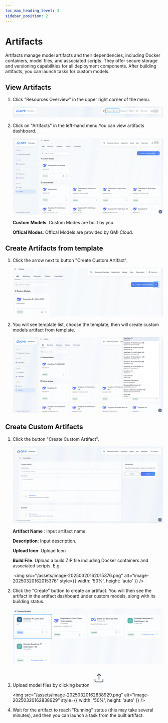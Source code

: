 ```yaml
---
toc_max_heading_level: 3
sidebar_position: 2
---
```

# Artifacts

Artifacts manage model artifacts and their dependencies, including Docker containers, model files, and associated scripts. They offer secure storage and versioning capabilities for all deployment components. After building artifacts, you can launch tasks for custom models.

## View Artifacts
1. Click "Resources Overview" in the upper right corner of the menu.

   ![image-20250320142338452](/assets/image-20250320142338452.png)

2. Click on "Artifacts" in the left-hand menu.You can view artifacts dashboard.

   ![image-20250320154058961](/assets/image-20250320154058961.png)

   **Custom Models**: Custom Modes are built by you.

   **Offical Modes**: Offical Models are provided by GMI Cloud.

## Create Artifacts from template

1. Click the arrow next to button "Create Custom Artifact".

   ![image-20250320154727392](/assets/image-20250320154727392.png)

2. You will see template list, choose the template, then will create custom models artifact from template.

   ![image-20250320155357774](/assets/image-20250320155357774.png)

## Create Custom Artifacts

1. Click the button "Create Custom Artifact".

   ![image-20250320155704401](/assets/image-20250320155704401.png)

   **Artifact Name** : Input artifact name.

   **Description**: Input description.

   **Upload Icon**: Upload Icon

   **Build File**: Upload a build ZIP file including Docker containers and associated scripts. E.g.

   ​                    <img src="/assets/image-20250320162015376.png" alt="image-20250320162015376" style={{ width: '50%', height: 'auto' }} />


2. Click the "Create" button to create an artifact. You will then see the artifact in the artifact dashboard under custom models, along with its building status.

   ![image-20250320161903711](/assets/image-20250320161903711.png)

3. Upload model files by clicking button ![image-20250320162908676](/assets/image-20250320162908676.png)

   <img src="/assets/image-20250320162838929.png" alt="image-20250320162838929" style={{ width: '50%', height: 'auto' }} />

4. Wait for the artifact to reach "Running" status (this may take several minutes), and then you can launch a task from the built artifact.
